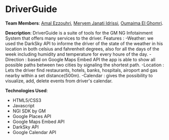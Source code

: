 # DriverGuide

**Team Members**: [Amal Ezzouhri](https://github.com/SeanPrashad), [Meryem Janati Idrissi](https://github.com/meryemjanati), [Oumaima El Ghomri]().

**Description**: DriverGuide is a suite of tools for the GM NG Infotainment System that offers many services to the driver.
Features : 
-Weather: we used the DarkSky API to informe the driver of the state of the weather in his location in both celsius and fahrenheit degrees, also for all the days of the week including humidity and temperature for every houre of the day.
-Direction : based on Google Maps Embed API the app is able to show all possible paths between two cities by signaling the shortest path.
-Location : Lets the driver find restaurants, hotels, banks, hospitals, airoport and gas nearby within a set distance(500m).
-Calendar : gives the possibility to visualize, add, delete events from driver's calendar.





**Technologies Used**:

- HTML5/CSS3
- Javascript
- NGI SDK by GM
- Google Places API
- Google Maps Embed API 
- DarkSky API
- Google Calendar API

